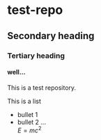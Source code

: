 # test-repo
## Secondary heading
### Tertiary heading
#### well...

This is a test repository.

This is a list
* bullet 1
* bullet 2
...  
$E = mc^2$


